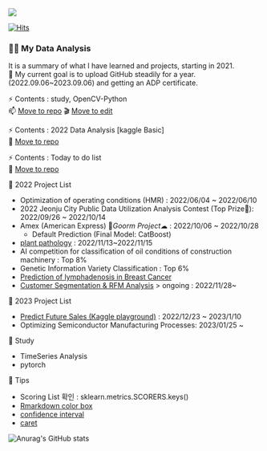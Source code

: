<img src="https://capsule-render.vercel.app/api?type=wave&color=auto&height=200&section=header&text=Hi%20there!&fontSize=90" />     
 
[![Hits](https://hits.seeyoufarm.com/api/count/incr/badge.svg?url=https%3A%2F%2Fgithub.com%2Fpinkocto&count_bg=%23DF00AA&title_bg=%23555555&icon=github.svg&icon_color=%23E7E7E7&title=hits&edge_flat=false)](https://hits.seeyoufarm.com)   
    
 
### 🙋‍♀️ My Data Analysis 
It is a summary of what I have learned and projects, starting in 2021.<br>
📢 My current goal is to upload GitHub steadily for a year. (2022.09.06~2023.09.06) and getting an ADP certificate.

⚡ Contents : study, OpenCV-Python <br>
📫 [Move to repo](https://pinkocto.github.io/BP2022/) 
🎬 [Move to edit](https://github.com/pinkocto/BP2022)


⚡ Contents : 2022 Data Analysis [kaggle Basic] <br> 
🌱 [Move to repo](https://github.com/pinkocto/MyDataAnalysis_2022)

⚡ Contents : Today to do list <br>
🔭 [Move to repo](https://github.com/pinkocto/Today_TodoList)


📌 2022 Project List  

- Optimization of operating conditions (HMR) : 2022/06/04 ~ 2022/06/10
- 2022 Jeonju City Public Data Utilization Analysis Contest (Top Prize🏅): 2022/09/26 ~ 2022/10/14
- Amex (American Express) 🌈*Goorm Project*☁  : 2022/10/06 ~ 2022/10/28
  - Default Prediction (Final Model: CatBoost)
- [plant pathology](https://github.com/pinkocto/plant-pathology) : 2022/11/13~2022/11/15
- AI competition for classification of oil conditions of construction machinery : Top 8%
- Genetic Information Variety Classification : Top 6%
- [Prediction of lymphadenosis in Breast Cancer]()
- [Customer Segmentation & RFM Analysis](https://github.com/pinkocto/Customer_Segmentation/blob/main/README.md) > ongoing : 2022/11/28~


📌 2023 Project List
- [Predict Future Sales (Kaggle playground)](https://github.com/pinkocto/kaggle_project2/blob/main/README.md) : 2022/12/23 ~ 2023/1/10
- Optimizing Semiconductor Manufacturing Processes: 2023/01/25 ~


🌻 Study <br>
- TimeSeries Analysis 
- pytorch

🔅 Tips <br>
- Scoring List 확인 : sklearn.metrics.SCORERS.keys()  
- [Rmarkdown color box](https://stackoverflow.com/questions/25654845/how-can-i-create-a-text-box-for-a-note-in-markdown) <br>
- [confidence interval](https://rfriend.tistory.com/114)
- [caret](https://lovetoken.github.io/r/machinelearning/2017/04/23/caret_package.html)

![Anurag's GitHub stats](https://github-readme-stats.vercel.app/api?username=pinkocto&show_icons=true&theme=radical)   

